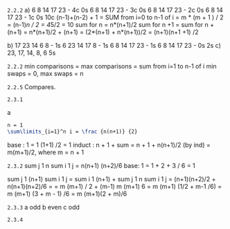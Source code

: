 `2.2.2`
a) 
6 8 14 17 23 - 4c 0s
6 8 14 17 23 - 3c 0s
6 8 14 17 23 - 2c 0s
6 8 14 17 23 - 1c 0s
10c
(n-1)+(n-2) + 1 = SUM from i=0 to n-1 of i = m * (m + 1 ) / 2 = (n-1)*n / 2 = 4*5/2 = 10
sum for n = n*(n+1)/2
sum for n +1 = sum for n + (n+1) = n*(n+1)/2 + (n+1) = (2*(n+1) + n*(n+1))/2 = (n+1)(n+1 +1) /2 

b)
17 23 14 6 8 - 1s
6 23 14 17 8 - 1s
6 8 14 17 23 - 1s
6 8 14 17 23 - 0s
2s
c) 23, 17, 14, 8, 6
5s

`2.2.2`
min comparisons = max comparisons = sum from i=1 to n-1 of i
min swaps = 0, max swaps = n

`2.2.5`
Compares.

`2.3.1`

a

```latex
n = 1
\sum\limits_{i=1}^n i = \frac {n(n+1)} {2}
``` 
base : 1 = 1 (1+1) /2 = 1
induct : n + 1 + sum = n + 1 + n(n+1)/2 (by ind) = m(m+1)/2, where m = n + 1

`2.3.2`
sum j 1 n sum i 1 j = n(n+1) (n+2)/6
base: 1 = 1 + 2 + 3 / 6 = 1

sum j 1 (n+1) sum i 1 j = sum i 1 (n+1) + sum j 1 n sum i 1 j = (n+1)(n+2)/2 + n(n+1)(n+2)/6 = 
= m (m+1) / 2 + (m-1) m (m+1) 6 = m (m+1) (1/2 + m-1 /6) = m (m+1) (3 + m - 1) /6 = m (m+1)(2 + m)/6
 
`2.3.3`
a odd
b even
c odd

`2.3.4`
 




